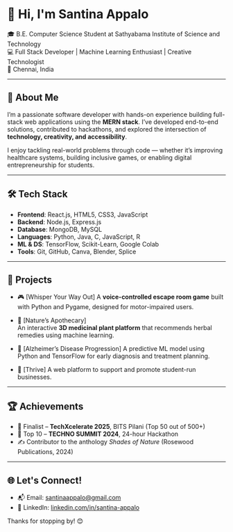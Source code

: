 # 👋 Hi, I'm Santina Appalo

🎓 B.E. Computer Science Student at Sathyabama Institute of Science and Technology  
💻 Full Stack Developer | Machine Learning Enthusiast | Creative Technologist  
📍 Chennai, India  

---

## 💼 About Me

I’m a passionate software developer with hands-on experience building full-stack web applications using the **MERN stack**. I’ve developed end-to-end solutions, contributed to hackathons, and explored the intersection of **technology, creativity, and accessibility**.

I enjoy tackling real-world problems through code — whether it’s improving healthcare systems, building inclusive games, or enabling digital entrepreneurship for students.

---

## 🛠️ Tech Stack

- **Frontend**: React.js, HTML5, CSS3, JavaScript  
- **Backend**: Node.js, Express.js  
- **Database**: MongoDB, MySQL  
- **Languages**: Python, Java, C, JavaScript, R  
- **ML & DS**: TensorFlow, Scikit-Learn, Google Colab  
- **Tools**: Git, GitHub, Canva, Blender, Splice

---

## 🚀 Projects

- 🎮 [Whisper Your Way Out]
  A **voice-controlled escape room game** built with Python and Pygame, designed for motor-impaired users.

- 🌿 [Nature’s Apothecary]  
  An interactive **3D medicinal plant platform** that recommends herbal remedies using machine learning.

- 🧠 [Alzheimer’s Disease Progression] 
  A predictive ML model using Python and TensorFlow for early diagnosis and treatment planning.

- 💼 [Thrive]
  A web platform to support and promote student-run businesses.

---

## 🏆 Achievements

- 🥇 Finalist – **TechXcelerate 2025**, BITS Pilani (Top 50 out of 500+)
- 🥈 Top 10 – **TECHNO SUMMIT 2024**, 24-hour Hackathon
- ✍️ Contributor to the anthology *Shades of Nature* (Rosewood Publications, 2024)

---

## 🌐 Let's Connect!

- 📬 Email: [santinaappalo@gmail.com](mailto:santinaappalo@gmail.com)  
- 🔗 LinkedIn: [linkedin.com/in/santina-appalo](https://www.linkedin.com/in/santina-appalo) 


Thanks for stopping by! 😊
